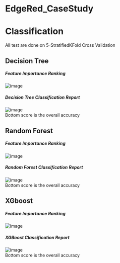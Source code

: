 # EdgeRed_CaseStudy


# Classification

All test are done on 5-StratifiedKFold Cross Validation


## Decision Tree

##### Feature Importance Ranking
![image](https://user-images.githubusercontent.com/90736298/170972974-8f0734e4-e84a-47eb-b6da-9f45bfd684ae.png)

##### Decision Tree Classification Report 
![image](https://user-images.githubusercontent.com/90736298/170972807-e0e22b30-689f-48bb-9422-99c84fed2f1a.png) <br>
Bottom score is the overall accuracy


## Random Forest

##### Feature Importance Ranking
![image](https://user-images.githubusercontent.com/90736298/170973062-62422c9e-fa71-4105-9bc1-725a14e9d13c.png) 

##### Random Forest Classification Report 
![image](https://user-images.githubusercontent.com/90736298/170972552-219d38d1-0527-420d-98d6-061894ffac21.png) <br>
Bottom score is the overall accuracy



## XGboost

##### Feature Importance Ranking
![image](https://user-images.githubusercontent.com/90736298/170973531-90b919db-3484-470e-8671-63a9b6faaa47.png)

##### XGBoost Classification Report 
![image](https://user-images.githubusercontent.com/90736298/170972350-9ca63b15-9d10-4898-9c88-e0bc023d669a.png) <br>
Bottom score is the overall accuracy
